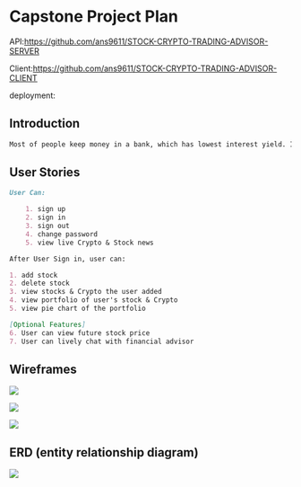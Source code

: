 # Capstone Project Plan

API:https://github.com/ans9611/STOCK-CRYPTO-TRADING-ADVISOR-SERVER


Client:https://github.com/ans9611/STOCK-CRYPTO-TRADING-ADVISOR-CLIENT


deployment:


## Introduction
```md
Most of people keep money in a bank, which has lowest interest yield. I want to create a investment portfolio management advisor for passive investors.
```

## User Stories



```md
User Can:

    1. sign up
    2. sign in
    3. sign out
    4. change password
    5. view live Crypto & Stock news 

After User Sign in, user can:

1. add stock 
2. delete stock
3. view stocks & Crypto the user added
4. view portfolio of user's stock & Crypto
5. view pie chart of the portfolio

[Optional Features]
6. User can view future stock price
7. User can lively chat with financial advisor 
```

## Wireframes
![](https://i.imgur.com/tP8bKjK.png)


![](https://i.imgur.com/n4fiKFE.png)


![](https://i.imgur.com/YSkctyp.png)

## ERD (entity relationship diagram)

![](https://i.imgur.com/ckPHOD1.png)
